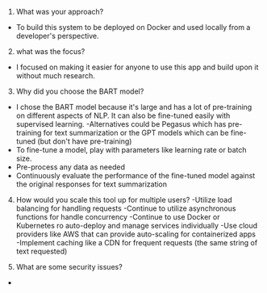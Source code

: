 1. What was your approach?
- To build this system to be deployed on Docker and used locally from a developer's perspective.

2. what was the focus?
- I focused on making it easier for anyone to use this app and build upon it without much
research.

3. Why did you choose the BART model? 
- I chose the BART model because it's large and has a lot of pre-training on different
aspects of NLP. It can also be fine-tuned easily with supervised learning. 
-Alternatives could be Pegasus which has pre-training for text summarization or the GPT models
which can be fine-tuned (but don't have pre-training)
- To fine-tune a model, play with parameters like learning rate or batch size. 
- Pre-process any data as needed
- Continuously evaluate the performance of the fine-tuned model against the original responses
for text summarization

4. How would you scale this tool up for multiple users? 
-Utilize load balancing for handling requests 
-Continue to utilize asynchronous functions for handle concurrency 
-Continue to use Docker or Kubernetes ro auto-deploy and manage services individually 
-Use cloud providers like AWS that can provide auto-scaling for containerized apps
-Implement caching like a CDN for frequent requests (the same string of text requested)

5. What are some security issues?
-